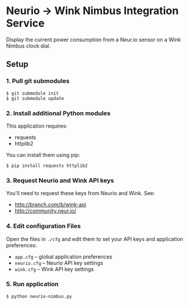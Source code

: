 # Neurio → Wink Nimbus Integration Service
Display the current power consumption from a Neur.io sensor on a Wink Nimbus clock dial.

## Setup

### 1. Pull git submodules

```
$ git submodule init
$ git submodule update
```

### 2. Install additional Python modules

This application requires:

  * requests
  * httplib2

You can install them using pip:

 ```
 $ pip install requests httplib2
 ```

### 3. Request Neurio and Wink API keys

You'll need to request these keys from Neurio and Wink. See:

  * http://branch.com/b/wink-api
  * http://community.neur.io/

### 4. Edit configuration Files

Open the files in ```./cfg``` and edit them to set your API
keys and application preferences:

  * ```app.cfg``` – global application preferences
  * ```neurio.cfg``` – Neurio API key settings
  * ```wink.cfg``` – Wink API key settings

### 5. Run application

```
$ python neurio-nimbus.py
```
